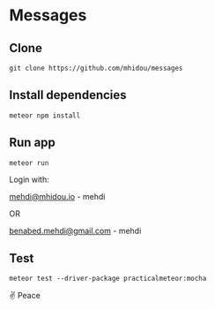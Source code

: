 # Messages

## Clone
`git clone https://github.com/mhidou/messages`

## Install dependencies
`meteor npm install`

## Run app
`meteor run`

Login with:

mehdi@mhidou.io - mehdi

OR

benabed.mehdi@gmail.com - mehdi

## Test
`meteor test --driver-package practicalmeteor:mocha`

✌️ Peace
